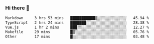 ### Hi there 👋

<!--
**WShiBin/WShiBin** is a ✨ _special_ ✨ repository because its `README.md` (this file) appears on your GitHub profile.

Here are some ideas to get you started:

- 🔭 I’m currently working on ...
- 🌱 I’m currently learning ...
- 👯 I’m looking to collaborate on ...
- 🤔 I’m looking for help with ...
- 💬 Ask me about ...
- 📫 How to reach me: ...
- 😄 Pronouns: ...
- ⚡ Fun fact: ...
-->

<!--START_SECTION:waka-->

```txt
Markdown     3 hrs 53 mins   ███████████▒░░░░░░░░░░░░░   45.94 %
TypeScript   2 hrs 24 mins   ███████░░░░░░░░░░░░░░░░░░   28.38 %
Vue.js       1 hr 2 mins     ███░░░░░░░░░░░░░░░░░░░░░░   12.27 %
Makefile     29 mins         █▒░░░░░░░░░░░░░░░░░░░░░░░   05.76 %
Other        17 mins         █░░░░░░░░░░░░░░░░░░░░░░░░   03.48 %
```

<!--END_SECTION:waka-->
